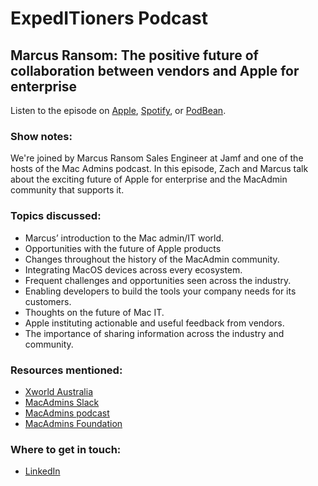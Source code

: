 # ExpedITioners Podcast

## Marcus Ransom: The positive future of collaboration between vendors and Apple for enterprise

Listen to the episode on [Apple](https://podcasts.apple.com/us/podcast/marcus-ransom-the-positive-future-of/id1641183838?i=1000638225150), [Spotify](https://open.spotify.com/episode/1DcqQhWvrrBTgGVJINvm0T?si=c0tw9fzCTxywp-6WpbZHJA), or [PodBean](https://expeditioners.podbean.com/e/marcus-ransom-the-positive-future-of-collaboration-between-vendors-and-apple-for-enterprise/).

### Show notes:&#x20;

We're joined by Marcus Ransom Sales Engineer at Jamf and one of the hosts of the Mac Admins podcast. In this episode, Zach and Marcus talk about the exciting future of Apple for enterprise and the MacAdmin community that supports it.

### Topics discussed:

* Marcus’ introduction to the Mac admin/IT world.
* Opportunities with the future of Apple products
* Changes throughout the history of the MacAdmin community.
* Integrating MacOS devices across every ecosystem.
* Frequent challenges and opportunities seen across the industry.
* Enabling developers to build the tools your company needs for its customers.
* Thoughts on the future of Mac IT.
* Apple instituting actionable and useful feedback from vendors.
* The importance of sharing information across the industry and community.

### Resources mentioned:

* [Xworld Australia](https://auc.edu.au/xworld/about/)
* [MacAdmins Slack](https://www.macadmins.org/)
* [MacAdmins podcast](https://podcast.macadmins.org/)
* [MacAdmins Foundation](https://www.macadmins.org/about-the-mac-admins-foundation)

### Where to get in touch:

* [LinkedIn](https://www.linkedin.com/in/marcusransom/)
